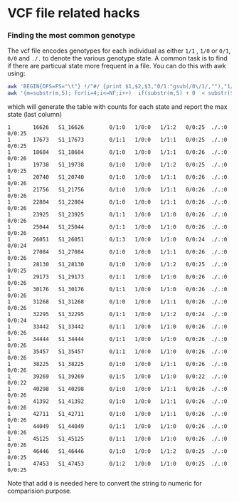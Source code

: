 # VCF file related hacks

### Finding the most common genotype

The vcf file encodes genotypes for each individual as either `1/1` , `1/0` or `0/1`, `0/0` and `./.` to denote the various genotype state.
A common task is to find if there are particual state more frequent in a file. You can do this with awk using:


```bash
awk 'BEGIN{OFS=FS="\t"} !/^#/ {print $1,$2,$3,"0/1:"gsub(/0\/1/,""),"1/0:"gsub(/1\/0/,""),"1/1:"gsub(/1\/1/,""),"0/0:"gsub(/0\/0/,""),"./.:"gsub(/\.\/\./,"")}' yourfile.vcf |\
awk '{m=substr(m,5); for(i=4;i<=NF;i++)  if(substr(m,5) + 0  < substr($i,5) + 0) m=$i; print $0"\t"m}'
```

which will generate the table with counts for each state and report the max state (last column)

```
1       16626   S1_16626        0/1:0   1/0:0   1/1:2   0/0:25  ./.:0   0/0:25
1       17673   S1_17673        0/1:1   1/0:0   1/1:1   0/0:25  ./.:0   0/0:25
1       18684   S1_18684        0/1:0   1/0:0   1/1:1   0/0:26  ./.:0   0/0:26
1       19738   S1_19738        0/1:0   1/0:0   1/1:2   0/0:25  ./.:0   0/0:25
1       20740   S1_20740        0/1:0   1/0:0   1/1:1   0/0:26  ./.:0   0/0:26
1       21756   S1_21756        0/1:0   1/0:0   1/1:1   0/0:26  ./.:0   0/0:26
1       22804   S1_22804        0/1:0   1/0:0   1/1:1   0/0:26  ./.:0   0/0:26
1       23925   S1_23925        0/1:1   1/0:0   1/1:0   0/0:26  ./.:0   0/0:26
1       25044   S1_25044        0/1:1   1/0:0   1/1:0   0/0:26  ./.:0   0/0:26
1       26051   S1_26051        0/1:3   1/0:0   1/1:0   0/0:24  ./.:0   0/0:24
1       27084   S1_27084        0/1:0   1/0:0   1/1:1   0/0:26  ./.:0   0/0:26
1       28130   S1_28130        0/1:0   1/0:0   1/1:2   0/0:25  ./.:0   0/0:25
1       29173   S1_29173        0/1:1   1/0:0   1/1:0   0/0:26  ./.:0   0/0:26
1       30176   S1_30176        0/1:1   1/0:0   1/1:0   0/0:26  ./.:0   0/0:26
1       31268   S1_31268        0/1:0   1/0:0   1/1:1   0/0:26  ./.:0   0/0:26
1       32295   S1_32295        0/1:1   1/0:0   1/1:2   0/0:24  ./.:0   0/0:24
1       33442   S1_33442        0/1:1   1/0:0   1/1:0   0/0:26  ./.:0   0/0:26
1       34444   S1_34444        0/1:1   1/0:0   1/1:0   0/0:26  ./.:0   0/0:26
1       35457   S1_35457        0/1:1   1/0:0   1/1:0   0/0:26  ./.:0   0/0:26
1       38225   S1_38225        0/1:0   1/0:0   1/1:1   0/0:26  ./.:0   0/0:26
1       39269   S1_39269        0/1:5   1/0:0   1/1:0   0/0:22  ./.:0   0/0:22
1       40298   S1_40298        0/1:0   1/0:0   1/1:1   0/0:26  ./.:0   0/0:26
1       41392   S1_41392        0/1:0   1/0:0   1/1:1   0/0:26  ./.:0   0/0:26
1       42711   S1_42711        0/1:0   1/0:0   1/1:1   0/0:26  ./.:0   0/0:26
1       44049   S1_44049        0/1:1   1/0:0   1/1:0   0/0:26  ./.:0   0/0:26
1       45125   S1_45125        0/1:1   1/0:0   1/1:0   0/0:26  ./.:0   0/0:26
1       46446   S1_46446        0/1:0   1/0:0   1/1:2   0/0:25  ./.:0   0/0:25
1       47453   S1_47453        0/1:2   1/0:0   1/1:0   0/0:25  ./.:0   0/0:25
```
Note that add `0` is needed here to convert the string to numeric for comparision purpose.


